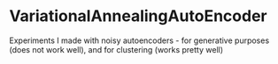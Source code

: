 # VariationalAnnealingAutoEncoder
Experiments I made with noisy autoencoders - for generative purposes (does not work well), and for clustering (works pretty well)
